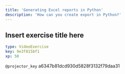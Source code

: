 ```yaml
---
title: 'Generating Excel reports in Python'
description: 'How can you create export in Python?'
---
```


## Insert exercise title here

```yaml
type: VideoExercise
key: 9e3f815bf1
xp: 50
```

`@projector_key`
a6347b81dcd930d5828f3132f79daa31

